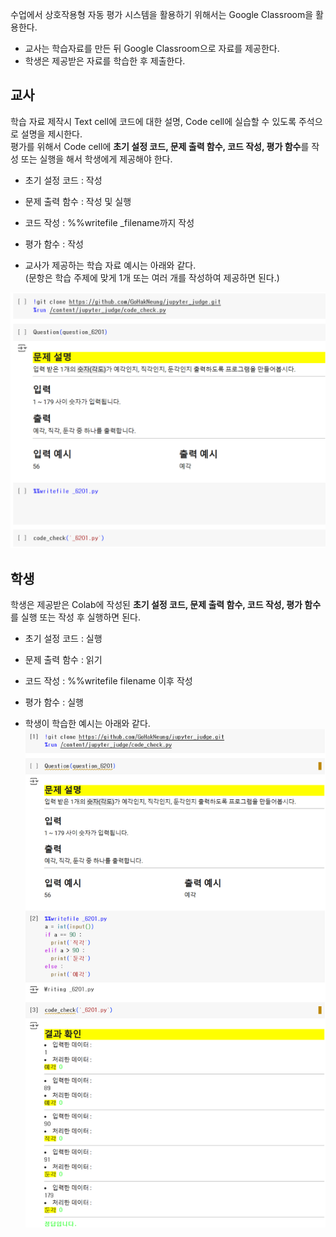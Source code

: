 수업에서 상호작용형 자동 평가 시스템을 활용하기 위해서는 Google Classroom을 활용한다.  
- 교사는 학습자료를 만든 뒤 Google Classroom으로 자료를 제공한다. 
- 학생은 제공받은 자료를 학습한 후 제출한다.

## 교사
학습 자료 제작시 Text cell에 코드에 대한 설명, Code cell에 실습할 수 있도록 주석으로 설명을 제시한다.  
평가를 위해서 Code cell에 **초기 설정 코드, 문제 출력 함수, 코드 작성, 평가 함수**를 작성 또는 실행을 해서 학생에게 제공해야 한다.  
- 초기 설정 코드 : 작성
- 문제 출력 함수 : 작성 및 실행
- 코드 작성 : %%writefile _filename까지 작성
- 평가 함수 : 작성  


- 교사가 제공하는 학습 자료 예시는 아래와 같다.  
(문항은 학습 주제에 맞게 1개 또는 여러 개를 작성하여 제공하면 된다.)

![교사제작](https://github.com/GoHakNeung/python/blob/main/%EA%B5%90%EC%82%AC%20%EC%A0%9C%EC%9E%91.png?raw=true) 

## 학생
학생은 제공받은 Colab에 작성된 **초기 설정 코드, 문제 출력 함수, 코드 작성, 평가 함수**를 실행 또는 작성 후 실행하면 된다.  
- 초기 설정 코드 : 실행
- 문제 출력 함수 : 읽기
- 코드 작성 : %%writefile filename 이후 작성
- 평가 함수 : 실행  


- 학생이 학습한 예시는 아래와 같다.  
![학습](https://github.com/GoHakNeung/python/blob/main/%ED%95%99%EC%83%9D%20%EC%98%88%EC%8B%9C.png?raw=true)
